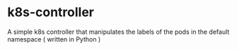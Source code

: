 # k8s-controller
A simple k8s controller that manipulates the labels of the pods in the default namespace ( written in Python )
